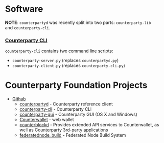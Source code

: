 # Software

**NOTE**: `counterpartyd` was recently split into two parts: `counterparty-lib` and `counterparty-cli`.

### [Counterparty CLI](/counterparty-cli.md)

`counterparty-cli` contains two command line scripts:
- `counterparty-server.py` (replaces `counterpartyd.py`)
- `counterparty-client.py` (replaces `counterparty-cli.py`)


# Counterparty Foundation Projects

-   [Github][]
    -   [counterpartyd][] - Counterparty reference client
    -   [counterparty-cli][] - Counterparty CLI
    -   [counterparty-gui][] - Counterparty GUI (OS X and Windows)
    -   [Counterwallet][] - web wallet
    -   [counterblockd][] - Provides extended API services to Counterwallet, as well as Counterparty 3rd-party applications
    -   [federatednode_build](https://github.com/CounterpartyXCP/federatednode_build) - Federated Node Build System

[Github]: https://github.com/CounterpartyXCP
[counterpartyd]: https://github.com/CounterpartyXCP/counterpartyd
[counterparty-cli]: https://github.com/CounterpartyXCP/counterparty-cli
[counterparty-gui]: https://github.com/CounterpartyXCP/counterparty-gui
[counterblockd]: https://github.com/CounterpartyXCP/counterblockd
[Counterwallet]: https://github.com/CounterpartyXCP/counterwallet
